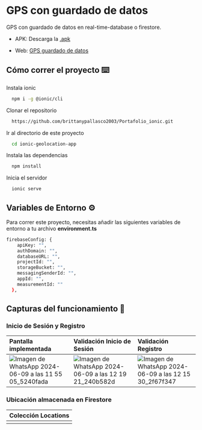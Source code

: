 # GPS con guardado de datos

GPS con guardado de datos en real-time-database o firestore.
 
- APK: Descarga la [.apk](src/assets/app-debug.apk)

- Web: [GPS guardado de datos](https://gps-firebase-fce0f.web.app/)


## Cómo correr el proyecto ⌨️

Instala ionic

```bash
  npm i -g @ionic/cli 
```


Clonar el repositorio

```bash
  https://github.com/brittanypallasco2003/Portafolio_ionic.git
```

Ir al directorio de este proyecto

```bash
  cd ionic-geolocation-app
```

Instala las dependencias

```bash
  npm install
```

Inicia el servidor

```bash
  ionic serve
```


## Variables de Entorno ⚙️

Para correr este proyecto, necesitas añadir las siguientes variables de entorno a tu archivo **environment.ts**

```bash
firebaseConfig: {
    apiKey: "",
    authDomain: "",
    databaseURL: "",
    projectId: "",
    storageBucket: "",
    messagingSenderId: "",
    appId: "",
    measurementId: ""
  },
```

## Capturas del funcionamiento 📳

### Inicio de Sesión y Registro

|Pantalla implementada|Validación Inicio de Sesión|Validación Registro|
|:---|:---|:---|
|![Imagen de WhatsApp 2024-06-09 a las 11 55 05_5240fada](https://github.com/brittanypallasco2003/Portafolio_ionic/assets/117743650/b524afcd-70e1-496f-bab2-5431a323ec95)|![Imagen de WhatsApp 2024-06-09 a las 12 19 21_240b582d](https://github.com/brittanypallasco2003/Portafolio_ionic/assets/117743650/8dbf7f49-1ab6-4d4d-b7d7-e28f5de6f072)|![Imagen de WhatsApp 2024-06-09 a las 12 15 30_2f67f347](https://github.com/brittanypallasco2003/Portafolio_ionic/assets/117743650/2d439e02-826b-4479-8779-7ee468ad8f7d)|

### Ubicación almacenada en Firestore
|Colección Locations|
|-|
||







